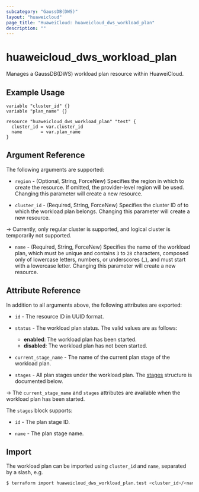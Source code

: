 ```yaml
---
subcategory: "GaussDB(DWS)"
layout: "huaweicloud"
page_title: "HuaweiCloud: huaweicloud_dws_workload_plan"
description: ""
---
```


# huaweicloud_dws_workload_plan

Manages a GaussDB(DWS) workload plan resource within HuaweiCloud.

## Example Usage

```hcl
variable "cluster_id" {}
variable "plan_name" {}

resource "huaweicloud_dws_workload_plan" "test" {
  cluster_id = var.cluster_id
  name       = var.plan_name
}
```

## Argument Reference

The following arguments are supported:

* `region` - (Optional, String, ForceNew) Specifies the region in which to create the resource.
  If omitted, the provider-level region will be used. Changing this parameter will create a new resource.

* `cluster_id` - (Required, String, ForceNew) Specifies the cluster ID of to which the workload plan belongs.
  Changing this parameter will create a new resource.

-> Currently, only regular cluster is supported, and logical cluster is temporarily not supported.

* `name` - (Required, String, ForceNew) Specifies the name of the workload plan, which must be unique and contains
  `3` to `28` characters, composed only of lowercase letters, numbers, or underscores (_), and must start with a
  lowercase letter. Changing this parameter will create a new resource.

## Attribute Reference

In addition to all arguments above, the following attributes are exported:

* `id` - The resource ID in UUID format.

* `status` - The workload plan status. The valid values are as follows:  
  + **enabled**: The workload plan has been started.
  + **disabled**: The workload plan has not been started.

* `current_stage_name` - The name of the current plan stage of the workload plan.

* `stages` - All plan stages under the workload plan.
  The [stages](#DWS_WorkLoadPlan_stages) structure is documented below.

-> The `current_stage_name` and `stages` attributes are available when the workload plan has been started.

<a name="DWS_WorkLoadPlan_stages"></a>
The `stages` block supports:

* `id` - The plan stage ID.

* `name` - The plan stage name.

## Import

The workload plan can be imported using `cluster_id` and `name`, separated by a slash, e.g.

```bash
$ terraform import huaweicloud_dws_workload_plan.test <cluster_id>/<name>
```
